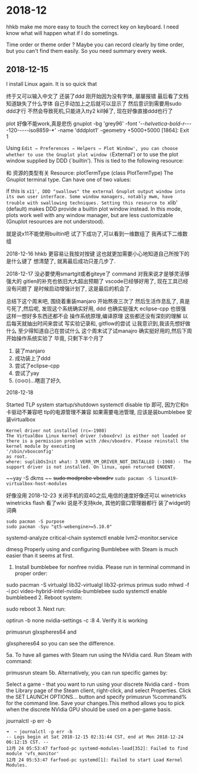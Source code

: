 # 2018-12
hhkb make me more easy to touch the correct key on keyboard.
I need know what will happen what if I do sometings.

Time order or theme order ?
Maybe you can record clearly by time order,
but you can't find them easily.
So you need summary every week.

## 2018-12-15
I install Linux again. 
It is so quick that 

终于又可以输入中文了
还装了ddd
刚开始因为没有字体, 屡屡报错
最后看了文档知道缺失了什么字体
自己手动加上之后就可以显示了
然后意识到需要用sudo ddd才行
不然会导致死机,只能进入tty2 kill掉了, 现在好像直接ddd也行了

plot 好像不能work,真是悲伤
gnuplot -bg 'grey96' -font '-*-helvetica-bold-r-*-*-*-120-*-*-*-*-iso8859-*' -name 'dddplot1' -geometry +5000+5000 [1864]: Exit 1

Using `Edit ⇒ Preferences ⇒ Helpers ⇒ Plot Window', you can choose whether to use the Gnuplot plot window (`External') or to use the plot window supplied by DDD (`builtin'). This is tied to the following resource:

和 资源的类型有关
Resource: plotTermType (class PlotTermType)
The Gnuplot terminal type. Can have one of two values:

If this is `x11', DDD "swallows" the external Gnuplot output window into its own user interface. Some window managers, notably mwm, have trouble with swallowing techniques.
Setting this resource to `xlib' (default) makes DDD provide a builtin plot window instead. In this mode, plots work well with any window manager, but are less customizable (Gnuplot resources are not understood).

就是说x11不能使用builtin吧
试了下成功了,可以看到一维数组了
我再试下二维数组

2018-12-16
hhkb 更容易让我按对按键
这也就更加需要小心地知道自己所按下的是什么键了
想清楚了, 就离最后成功只差几步了. 

2018-12-17
没必要使用smartgit或者giteye了
command 对我来说才是够灵活够强大的
gitlen的补充也依旧大大超出预期了
vscode已经够好用了, 现在工具已经没有问题了
是时候启动增强计划了,
这是最后的机会了.

总结下这个周末吧,
围绕着重装manjaro
开始熬夜三次了
然后生活作息乱了,
真是亏死了,然后呢,
发现这个系统确实好用,
ddd 也确实挺强大
eclipse-cpp 也很强
这样一想好多东西还都不会
操作系统原理,编译原理
这些都还没有深刻的理解
以后每天就抽出时间来尝试
写实验记录和, gitflow的尝试
让我意识到,我该先想好做什么
至少得知道自己在尝试什么
这个周末试了试manajro
确实挺好用的,然后下周开始操作系统实验了
毕竟, 只剩下半个月了

1. 装了manjaro
2. 成功装上了ddd
3. 尝试了eclipse-cpp
4. 尝试了yay
5. (⊙o⊙)…瞎逛了好久

2018-12-18

Started TLP system startup/shutdown
systemctl disable tlp
即可, 因为它和n卡驱动不兼容吧
tlp的电源管理不兼容
如果需要电池管理, 应该是装bumblebee
安装virtualbox
```
Kernel driver not installed (rc=-1908)
The VirtualBox Linux kernel driver (vboxdrv) is either not loaded or there is a permission problem with /dev/vboxdrv. Please reinstall the kernel module by executing
'/sbin/vboxconfig'
as root.
where: suplibOsInit what: 3 VERR_VM_DRIVER_NOT_INSTALLED (-1908) - The support driver is not installed. On linux, open returned ENOENT. 
```
~~yay -S dkms   ~~
~~sudo modprobe vboxdrv~~
`sudo pacman -S linux419-virtualbox-host-modules`

好像没用
2018-12-23
关闭手机的双4G之后,电信的速度好像还可以
winetricks
winetricks flash
看了wiki 说是不支持kde, 其他的窗口管理器都行
装了widget的词典
```
sudo pacman -S purpose
sudo pacman -Syu "qt5-webengine>=5.10.0"
```
systemd-analyze critical-chain
systemctl enable lvm2-monitor.service

dmesg
Properly using and configuring Bumblebee with Steam is much easier than it seems at first.

1. Install bumblebee for nonfree nvidia. Please run in terminal command in proper order:

sudo pacman -S virtualgl lib32-virtualgl lib32-primus primus
sudo mhwd -f -i pci video-hybrid-intel-nvidia-bumblebee
sudo systemctl enable bumblebeed
2. Reboot system:

sudo reboot
3. Next run:

optirun -b none nvidia-settings -c :8
4. Verify it is working

primusrun glxspheres64
and

glxspheres64
so you can see the difference.

5a. To have all games with Steam run using the NVidia card. Run Steam with command:

primusrun steam
5b. Alternatively, you can run specific games by:

Select a game - that you want to run using your discrete Nvidia card - from the Library page of the Steam client, right-click, and select Properties. Click the SET LAUNCH OPTIONS... button and specify primusrun %command% for the command line. Save your changes.This method allows you to pick when the discrete NVidia GPU should be used on a per-game basis.


journalctl -p err -b


```
➜  ~ journalctl -p err -b
-- Logs begin at Sat 2018-12-15 02:31:44 CST, end at Mon 2018-12-24 06:12:15 CST. --
12月 24 05:53:47 farfood-pc systemd-modules-load[352]: Failed to find module 'vfs_monitor'
12月 24 05:53:47 farfood-pc systemd[1]: Failed to start Load Kernel Modules.

```